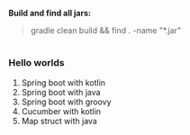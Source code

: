 **Build and find all jars:**
> gradle clean build && find . -name "*.jar"

#
### Hello worlds
1. Spring boot with kotlin
2. Spring boot with java
3. Spring boot with groovy
4. Cucumber with kotlin
5. Map struct with java
